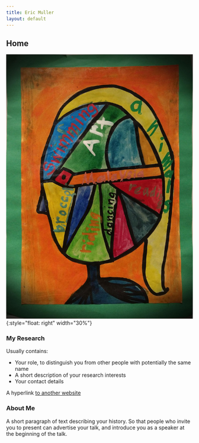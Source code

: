 ```yaml
---
title: Eric Muller 
layout: default
---
```

## Home

![a portrait](static/images/portrait.jpg){:style="float: right" width="30%"}

### My Research
Usually contains:
- Your role, to distinguish you from other people with potentially the same name
- A short description of your research interests
- Your contact details

A hyperlink [to another website](https://ong-home.my)

### About Me

A short paragraph of text describing your history. 
So that people who invite you to present can advertise your talk, and introduce you as a speaker at the beginning of the talk.
